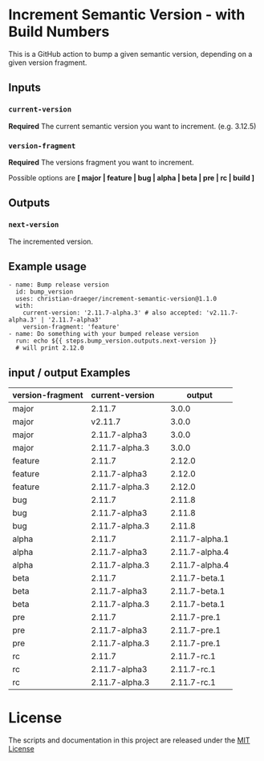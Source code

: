 # Increment Semantic Version - with Build Numbers

This is a GitHub action to bump a given semantic version, depending on a given version fragment.

## Inputs

### `current-version`

**Required** The current semantic version you want to increment. (e.g. 3.12.5)

### `version-fragment`

**Required** The versions fragment you want to increment.

Possible options are **[ major | feature | bug | alpha | beta | pre | rc | build ]**


## Outputs

### `next-version`

The incremented version.

## Example usage

    - name: Bump release version
      id: bump_version
      uses: christian-draeger/increment-semantic-version@1.1.0
      with:
        current-version: '2.11.7-alpha.3' # also accepted: 'v2.11.7-alpha.3' | '2.11.7-alpha3'
        version-fragment: 'feature'
    - name: Do something with your bumped release version
      run: echo ${{ steps.bump_version.outputs.next-version }}
      # will print 2.12.0
      
## input / output Examples

| version-fragment | current-version |   | output         |
| ---------------- | --------------- | - | -------------- |
| major            | 2.11.7          |   | 3.0.0          |
| major            | v2.11.7         |   | 3.0.0          |
| major            | 2.11.7-alpha3   |   | 3.0.0          |
| major            | 2.11.7-alpha.3  |   | 3.0.0          |
| feature          | 2.11.7          |   | 2.12.0         |
| feature          | 2.11.7-alpha3   |   | 2.12.0         |
| feature          | 2.11.7-alpha.3  |   | 2.12.0         |
| bug              | 2.11.7          |   | 2.11.8         |
| bug              | 2.11.7-alpha3   |   | 2.11.8         |
| bug              | 2.11.7-alpha.3  |   | 2.11.8         |
| alpha            | 2.11.7          |   | 2.11.7-alpha.1 |
| alpha            | 2.11.7-alpha3   |   | 2.11.7-alpha.4 |
| alpha            | 2.11.7-alpha.3  |   | 2.11.7-alpha.4 |
| beta             | 2.11.7          |   | 2.11.7-beta.1  |
| beta             | 2.11.7-alpha3   |   | 2.11.7-beta.1  |
| beta             | 2.11.7-alpha.3  |   | 2.11.7-beta.1  |
| pre              | 2.11.7          |   | 2.11.7-pre.1   |
| pre              | 2.11.7-alpha3   |   | 2.11.7-pre.1   |
| pre              | 2.11.7-alpha.3  |   | 2.11.7-pre.1   |
| rc               | 2.11.7          |   | 2.11.7-rc.1    |
| rc               | 2.11.7-alpha3   |   | 2.11.7-rc.1    |
| rc               | 2.11.7-alpha.3  |   | 2.11.7-rc.1    |

# License
The scripts and documentation in this project are released under the [MIT License](LICENSE)
